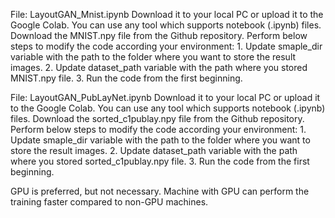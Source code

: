 File: LayoutGAN_Mnist.ipynb
Download it to your local PC or upload it to the Google Colab. You can use any tool which supports notebook (.ipynb) files.
Download the MNIST.npy file from the Github repository.
Perform below steps to modify the code according your environment:
    1. Update smaple_dir variable with the path to the folder where you want to store the result images.
    2. Update dataset_path variable with the path where you stored MNIST.npy file.
    3. Run the code from the first beginning. 

File: LayoutGAN_PubLayNet.ipynb
Download it to your local PC or upload it to the Google Colab. You can use any tool which supports notebook (.ipynb) files.
Download the sorted_c1publay.npy file from the Github repository.
Perform below steps to modify the code according your environment:
    1. Update smaple_dir variable with the path to the folder where you want to store the result images.
    2. Update dataset_path variable with the path where you stored sorted_c1publay.npy file.
    3. Run the code from the first beginning. 

GPU is preferred, but not necessary. Machine with GPU can perform the training faster compared to non-GPU machines.

